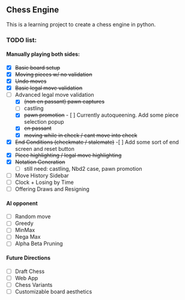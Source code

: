 ## Chess Engine

This is a learning project to create a chess engine in python.

### TODO list:

#### Manually playing both sides:

- [x] ~~Basic board setup~~
- [x] ~~Moving pieces w/ no validation~~
- [x] ~~Undo moves~~
- [x] ~~Basic legal move validation~~
- [ ] Advanced legal move validation
    - [x] ~~(non en passant) pawn captures~~
    - [ ] castling
    - [x] ~~pawn promotion~~
            - [ ] Currently autoqueening. Add some piece selection popup
    - [x] ~~en passant~~
    - [x] ~~moving while in check / cant move into check~~
- [x] ~~End Conditions (checkmate / stalemate)~~
        -[ ] Add some sort of end screen and reset button
- [x] ~~Piece highlighting / legal move highlighting~~
- [x] ~~Notation Generation~~
    - [ ] still need: castling, Nbd2 case, pawn promotion
- [ ] Move History Sidebar
- [ ] Clock + Losing by Time
- [ ] Offering Draws and Resigning

#### AI opponent

- [ ] Random move
- [ ] Greedy
- [ ] MinMax
- [ ] Nega Max
- [ ] Alpha Beta Pruning

#### Future Directions
- [ ] Draft Chess
- [ ] Web App
- [ ] Chess Variants
- [ ] Customizable board aesthetics
